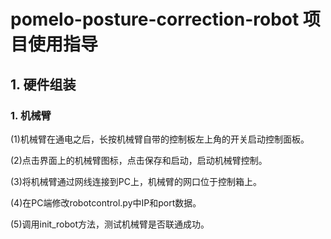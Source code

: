 # pomelo-posture-correction-robot 项目使用指导

## 1. 硬件组装

### 1. 机械臂

(1)机械臂在通电之后，长按机械臂自带的控制板左上角的开关启动控制面板。

(2)点击界面上的机械臂图标，点击保存和启动，启动机械臂控制。

(3)将机械臂通过网线连接到PC上，机械臂的网口位于控制箱上。

(4)在PC端修改robotcontrol.py中IP和port数据。

(5)调用init_robot方法，测试机械臂是否联通成功。
